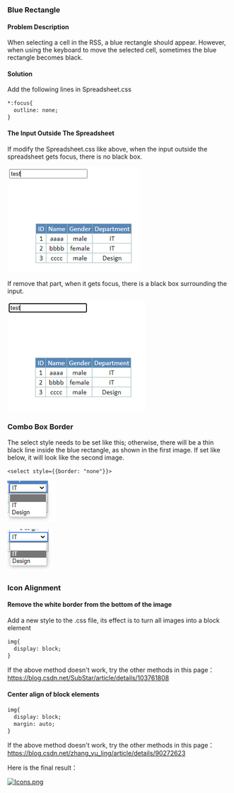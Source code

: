 ### Blue Rectangle

#### Problem Description

When selecting a cell in the RSS, a blue rectangle should appear. However,
when using the keyboard to move the selected cell, sometimes the blue
rectangle becomes black.

#### Solution

Add the following lines in Spreadsheet.css

    
    
    *:focus{
      outline: none;
    }
    

#### The Input Outside The Spreadsheet

If modify the Spreadsheet.css like above, when the input outside the
spreadsheet gets focus, there is no black box.

[![Style sheet1.png](images/Style_sheet1.png)](images/Style_sheet1.png)

If remove that part, when it gets focus, there is a black box surrounding the
input.

[![Style sheet2.png](images/Style_sheet2.png)](images/Style_sheet2.png)

### Combo Box Border

The select style needs to be set like this; otherwise, there will be a thin
black line inside the blue rectangle, as shown in the first image. If set like
below, it will look like the second image.

    
    
    <select style={{border: "none"}}>
    

[![Style sheet3.png](images/Style_sheet3.png)](images/Style_sheet3.png)

[![Style sheet4.png](images/Style_sheet4.png)](images/Style_sheet4.png)

### Icon Alignment

#### Remove the white border from the bottom of the image

Add a new style to the .css file, its effect is to turn all images into a
block element

    
    
    img{
      display: block;
    }
    

If the above method doesn't work, try the other methods in this
page：<https://blog.csdn.net/SubStar/article/details/103761808>

#### Center align of block elements

    
    
    img{
      display: block;
      margin: auto;
    }
    

If the above method doesn't work, try the other methods in this
page：<https://blog.csdn.net/zhang_yu_ling/article/details/90272623>

Here is the final result：

[![Icons.png](/images/thumb/f/fc/Icons.png/300px-Icons.png)](images/Icons.png)

